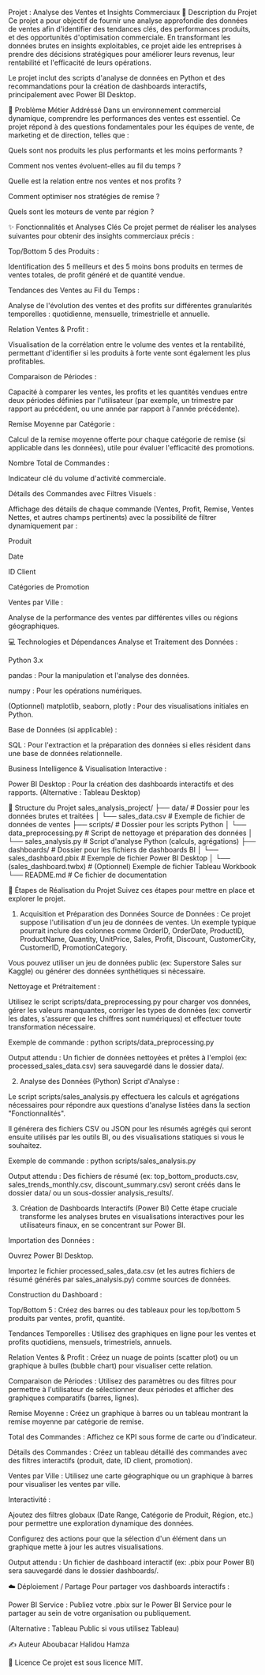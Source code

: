 Projet : Analyse des Ventes et Insights Commerciaux
📝 Description du Projet
Ce projet a pour objectif de fournir une analyse approfondie des données de ventes afin d'identifier des tendances clés, des performances produits, et des opportunités d'optimisation commerciale. En transformant les données brutes en insights exploitables, ce projet aide les entreprises à prendre des décisions stratégiques pour améliorer leurs revenus, leur rentabilité et l'efficacité de leurs opérations.

Le projet inclut des scripts d'analyse de données en Python et des recommandations pour la création de dashboards interactifs, principalement avec Power BI Desktop.

🎯 Problème Métier Addréssé
Dans un environnement commercial dynamique, comprendre les performances des ventes est essentiel. Ce projet répond à des questions fondamentales pour les équipes de vente, de marketing et de direction, telles que :

Quels sont nos produits les plus performants et les moins performants ?

Comment nos ventes évoluent-elles au fil du temps ?

Quelle est la relation entre nos ventes et nos profits ?

Comment optimiser nos stratégies de remise ?

Quels sont les moteurs de vente par région ?

✨ Fonctionnalités et Analyses Clés
Ce projet permet de réaliser les analyses suivantes pour obtenir des insights commerciaux précis :

Top/Bottom 5 des Produits :

Identification des 5 meilleurs et des 5 moins bons produits en termes de ventes totales, de profit généré et de quantité vendue.

Tendances des Ventes au Fil du Temps :

Analyse de l'évolution des ventes et des profits sur différentes granularités temporelles : quotidienne, mensuelle, trimestrielle et annuelle.

Relation Ventes & Profit :

Visualisation de la corrélation entre le volume des ventes et la rentabilité, permettant d'identifier si les produits à forte vente sont également les plus profitables.

Comparaison de Périodes :

Capacité à comparer les ventes, les profits et les quantités vendues entre deux périodes définies par l'utilisateur (par exemple, un trimestre par rapport au précédent, ou une année par rapport à l'année précédente).

Remise Moyenne par Catégorie :

Calcul de la remise moyenne offerte pour chaque catégorie de remise (si applicable dans les données), utile pour évaluer l'efficacité des promotions.

Nombre Total de Commandes :

Indicateur clé du volume d'activité commerciale.

Détails des Commandes avec Filtres Visuels :

Affichage des détails de chaque commande (Ventes, Profit, Remise, Ventes Nettes, et autres champs pertinents) avec la possibilité de filtrer dynamiquement par :

Produit

Date

ID Client

Catégories de Promotion

Ventes par Ville :

Analyse de la performance des ventes par différentes villes ou régions géographiques.

💻 Technologies et Dépendances
Analyse et Traitement des Données :

Python 3.x

pandas : Pour la manipulation et l'analyse des données.

numpy : Pour les opérations numériques.

(Optionnel) matplotlib, seaborn, plotly : Pour des visualisations initiales en Python.

Base de Données (si applicable) :

SQL : Pour l'extraction et la préparation des données si elles résident dans une base de données relationnelle.

Business Intelligence & Visualisation Interactive :

Power BI Desktop : Pour la création des dashboards interactifs et des rapports. (Alternative : Tableau Desktop)

📁 Structure du Projet
sales_analysis_project/
├── data/                           # Dossier pour les données brutes et traitées
│   └── sales_data.csv              # Exemple de fichier de données de ventes
├── scripts/                        # Dossier pour les scripts Python
│   └── data_preprocessing.py       # Script de nettoyage et préparation des données
│   └── sales_analysis.py           # Script d'analyse Python (calculs, agrégations)
├── dashboards/                     # Dossier pour les fichiers de dashboards BI
│   └── sales_dashboard.pbix        # Exemple de fichier Power BI Desktop
│   └── (sales_dashboard.twbx)      # (Optionnel) Exemple de fichier Tableau Workbook
└── README.md                       # Ce fichier de documentation

🚀 Étapes de Réalisation du Projet
Suivez ces étapes pour mettre en place et explorer le projet.

1. Acquisition et Préparation des Données
Source de Données : Ce projet suppose l'utilisation d'un jeu de données de ventes. Un exemple typique pourrait inclure des colonnes comme OrderID, OrderDate, ProductID, ProductName, Quantity, UnitPrice, Sales, Profit, Discount, CustomerCity, CustomerID, PromotionCategory.

Vous pouvez utiliser un jeu de données public (ex: Superstore Sales sur Kaggle) ou générer des données synthétiques si nécessaire.

Nettoyage et Prétraitement :

Utilisez le script scripts/data_preprocessing.py pour charger vos données, gérer les valeurs manquantes, corriger les types de données (ex: convertir les dates, s'assurer que les chiffres sont numériques) et effectuer toute transformation nécessaire.

Exemple de commande : python scripts/data_preprocessing.py

Output attendu : Un fichier de données nettoyées et prêtes à l'emploi (ex: processed_sales_data.csv) sera sauvegardé dans le dossier data/.

2. Analyse des Données (Python)
Script d'Analyse :

Le script scripts/sales_analysis.py effectuera les calculs et agrégations nécessaires pour répondre aux questions d'analyse listées dans la section "Fonctionnalités".

Il générera des fichiers CSV ou JSON pour les résumés agrégés qui seront ensuite utilisés par les outils BI, ou des visualisations statiques si vous le souhaitez.

Exemple de commande : python scripts/sales_analysis.py

Output attendu : Des fichiers de résumé (ex: top_bottom_products.csv, sales_trends_monthly.csv, discount_summary.csv) seront créés dans le dossier data/ ou un sous-dossier analysis_results/.

3. Création de Dashboards Interactifs (Power BI)
Cette étape cruciale transforme les analyses brutes en visualisations interactives pour les utilisateurs finaux, en se concentrant sur Power BI.

Importation des Données :

Ouvrez Power BI Desktop.

Importez le fichier processed_sales_data.csv (et les autres fichiers de résumé générés par sales_analysis.py) comme sources de données.

Construction du Dashboard :

Top/Bottom 5 : Créez des barres ou des tableaux pour les top/bottom 5 produits par ventes, profit, quantité.

Tendances Temporelles : Utilisez des graphiques en ligne pour les ventes et profits quotidiens, mensuels, trimestriels, annuels.

Relation Ventes & Profit : Créez un nuage de points (scatter plot) ou un graphique à bulles (bubble chart) pour visualiser cette relation.

Comparaison de Périodes : Utilisez des paramètres ou des filtres pour permettre à l'utilisateur de sélectionner deux périodes et afficher des graphiques comparatifs (barres, lignes).

Remise Moyenne : Créez un graphique à barres ou un tableau montrant la remise moyenne par catégorie de remise.

Total des Commandes : Affichez ce KPI sous forme de carte ou d'indicateur.

Détails des Commandes : Créez un tableau détaillé des commandes avec des filtres interactifs (produit, date, ID client, promotion).

Ventes par Ville : Utilisez une carte géographique ou un graphique à barres pour visualiser les ventes par ville.

Interactivité :

Ajoutez des filtres globaux (Date Range, Catégorie de Produit, Région, etc.) pour permettre une exploration dynamique des données.

Configurez des actions pour que la sélection d'un élément dans un graphique mette à jour les autres visualisations.

Output attendu : Un fichier de dashboard interactif (ex: .pbix pour Power BI) sera sauvegardé dans le dossier dashboards/.

☁️ Déploiement / Partage
Pour partager vos dashboards interactifs :

Power BI Service : Publiez votre .pbix sur le Power BI Service pour le partager au sein de votre organisation ou publiquement.

(Alternative : Tableau Public si vous utilisez Tableau)

✍️ Auteur
Aboubacar Halidou Hamza



📄 Licence
Ce projet est sous licence MIT.
